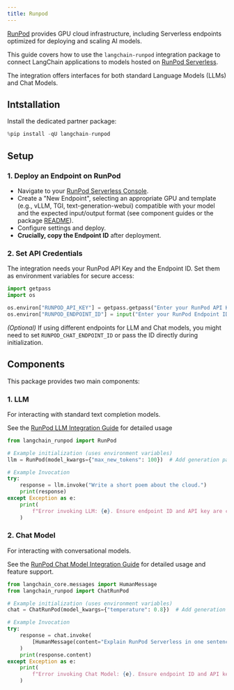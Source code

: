 ```yaml
---
title: Runpod
---
```


[RunPod](https://www.runpod.io/) provides GPU cloud infrastructure, including Serverless endpoints optimized for deploying and scaling AI models.

This guide covers how to use the `langchain-runpod` integration package to connect LangChain applications to models hosted on [RunPod Serverless](https://www.runpod.io/serverless-gpu).

The integration offers interfaces for both standard Language Models (LLMs) and Chat Models.

## Intstallation

Install the dedicated partner package:


```python
%pip install -qU langchain-runpod
```

## Setup
### 1. Deploy an Endpoint on RunPod
- Navigate to your [RunPod Serverless Console](https://www.runpod.io/console/serverless/user/endpoints).
- Create a \"New Endpoint\", selecting an appropriate GPU and template (e.g., vLLM, TGI, text-generation-webui) compatible with your model and the expected input/output format (see component guides or the package [README](https://github.com/runpod/langchain-runpod)).
- Configure settings and deploy.
- **Crucially, copy the Endpoint ID** after deployment.

### 2. Set API Credentials
The integration needs your RunPod API Key and the Endpoint ID. Set them as environment variables for secure access:


```python
import getpass
import os

os.environ["RUNPOD_API_KEY"] = getpass.getpass("Enter your RunPod API Key: ")
os.environ["RUNPOD_ENDPOINT_ID"] = input("Enter your RunPod Endpoint ID: ")
```

*(Optional)* If using different endpoints for LLM and Chat models, you might need to set `RUNPOD_CHAT_ENDPOINT_ID` or pass the ID directly during initialization.

## Components
This package provides two main components:

### 1. LLM

For interacting with standard text completion models.

See the [RunPod LLM Integration Guide](/oss/integrations/llms/runpod) for detailed usage


```python
from langchain_runpod import RunPod

# Example initialization (uses environment variables)
llm = RunPod(model_kwargs={"max_new_tokens": 100})  # Add generation params here

# Example Invocation
try:
    response = llm.invoke("Write a short poem about the cloud.")
    print(response)
except Exception as e:
    print(
        f"Error invoking LLM: {e}. Ensure endpoint ID and API key are correct and endpoint is active."
    )
```

### 2. Chat Model

For interacting with conversational models.

See the [RunPod Chat Model Integration Guide](/oss/integrations/chat/runpod) for detailed usage and feature support.


```python
from langchain_core.messages import HumanMessage
from langchain_runpod import ChatRunPod

# Example initialization (uses environment variables)
chat = ChatRunPod(model_kwargs={"temperature": 0.8})  # Add generation params here

# Example Invocation
try:
    response = chat.invoke(
        [HumanMessage(content="Explain RunPod Serverless in one sentence.")]
    )
    print(response.content)
except Exception as e:
    print(
        f"Error invoking Chat Model: {e}. Ensure endpoint ID and API key are correct and endpoint is active."
    )
```
